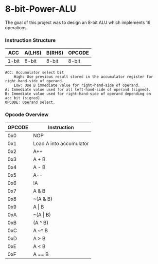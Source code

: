# 8-bit-Power-ALU
The goal of this project was to design an 8-bit ALU which implements 16 operations.

### Instruction Structure

|  ACC  |      A(LHS)      |      B(RHS)      | OPCODE |
| ------| ----------- | ----------- | ------ | 
| 1-bit |    8-bit    |    8-bit    | 8-bit  |


    ACC: Accumulator select bit 
        High: Use previous result stored in the accumulator register for right-hand-side of operand.
        Low: Use B immediate value for right-hand-side of operand.
    A: Immediate value used for all left-hand-side of operand (signed).
    B: Immediate value used for right-hand-side of operand depending on acc bit (signed).
    OPCODE: Operand select.
### Opcode Overview
| OPCODE | Instruction  |
|--------|--------------|
|0x0     |    NOP       |
|0x1     |Load A into accumulator|
|0x2     |    A++       |
|0x3     |    A + B     |
|0x4     |    A - B     |
|0x5     |    A--       |
|0x6     |    !A        |
|0x7     |    A & B     |
|0x8     |    ~(A & B)  |
|0x9     |    A \| B    |
|0xA     |    ~(A \| B) |
|0xB     |    (A ^ B)   |
|0xC     |    A ~^ B    |
|0xD     |    A > B     |
|0xE     |    A < B     |
|0xF     |    A == B    |
